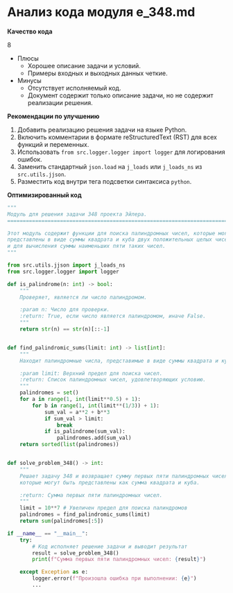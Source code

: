 # Анализ кода модуля e_348.md

**Качество кода**

8
-  Плюсы
    -  Хорошее описание задачи и условий.
    -  Примеры входных и выходных данных четкие.
-  Минусы
    -  Отсутствует исполняемый код.
    -  Документ содержит только описание задачи, но не содержит реализации решения.

**Рекомендации по улучшению**
1.  Добавить реализацию решения задачи на языке Python.
2.  Включить комментарии в формате reStructuredText (RST) для всех функций и переменных.
3.  Использовать `from src.logger.logger import logger` для логирования ошибок.
4.  Заменить стандартный `json.load` на `j_loads` или `j_loads_ns` из `src.utils.jjson`.
5.  Разместить код внутри тега подсветки синтаксиса `python`.

**Оптимизированный код**

```python
"""
Модуль для решения задачи 348 проекта Эйлера.
==============================================================================

Этот модуль содержит функции для поиска палиндромных чисел, которые могут быть
представлены в виде суммы квадрата и куба двух положительных целых чисел,
и для вычисления суммы наименьших пяти таких чисел.
"""

from src.utils.jjson import j_loads_ns
from src.logger.logger import logger

def is_palindrome(n: int) -> bool:
    """
    Проверяет, является ли число палиндромом.

    :param n: Число для проверки.
    :return: True, если число является палиндромом, иначе False.
    """
    return str(n) == str(n)[::-1]


def find_palindromic_sums(limit: int) -> list[int]:
    """
    Находит палиндромные числа, представимые в виде суммы квадрата и куба.

    :param limit: Верхний предел для поиска чисел.
    :return: Список палиндромных чисел, удовлетворяющих условию.
    """
    palindromes = set()
    for a in range(1, int(limit**0.5) + 1):
        for b in range(1, int(limit**(1/3)) + 1):
            sum_val = a**2 + b**3
            if sum_val > limit:
                break
            if is_palindrome(sum_val):
                palindromes.add(sum_val)
    return sorted(list(palindromes))


def solve_problem_348() -> int:
    """
    Решает задачу 348 и возвращает сумму первых пяти палиндромных чисел,
    которые могут быть представлены как сумма квадрата и куба.

    :return: Сумма первых пяти палиндромных чисел.
    """
    limit = 10**7 # Увеличен предел для поиска палиндромов
    palindromes = find_palindromic_sums(limit)
    return sum(palindromes[:5])

if __name__ == "__main__":
    try:
        # Код исполняет решение задачи и выводит результат
        result = solve_problem_348()
        print(f"Сумма первых пяти палиндромных чисел: {result}")

    except Exception as e:
        logger.error(f"Произошла ошибка при выполнении: {e}")
        ...
```